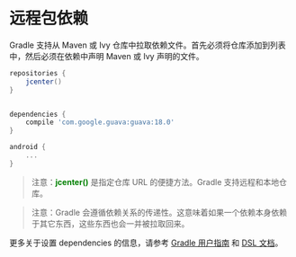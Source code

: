 # 远程包依赖

Gradle 支持从 Maven 或 Ivy 仓库中拉取依赖文件。首先必须将仓库添加到列表中，然后必须在依赖中声明 Maven 或 Ivy 声明的文件。

``` Groovy
repositories {
    jcenter()
}


dependencies {
    compile 'com.google.guava:guava:18.0'
}

android {
    ...
}
```

> 注意：**<font color='green'>jcenter()</font>** 是指定仓库 URL 的便捷方法。Gradle 支持远程和本地仓库。

> 注意：Gradle 会遵循依赖关系的传递性。这意味着如果一个依赖本身依赖于其它东西，这些东西也会一并被拉取回来。

更多关于设置 dependencies 的信息，请参考 [Gradle 用户指南][1] 和 [DSL 文档][2]。

[1]: http://gradle.org/docs/current/userguide/artifact_dependencies_tutorial.html
[2]: https://docs.gradle.org/current/dsl/org.gradle.api.artifacts.dsl.DependencyHandler.html
